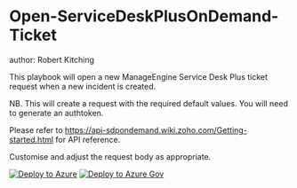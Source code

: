 # Open-ServiceDeskPlusOnDemand-Ticket
author: Robert Kitching

This playbook will open a new ManageEngine Service Desk Plus ticket request when a new incident is created.

NB. This will create a request with the required default values. You will need to generate an authtoken.

Please refer to https://api-sdpondemand.wiki.zoho.com/Getting-started.html for API reference.

Customise and adjust the request body as appropriate.


[![Deploy to Azure](https://aka.ms/deploytoazurebutton)](https://portal.azure.com/#create/Microsoft.Template/uri/https%3A%2F%2Fraw.githubusercontent.com%2FAzure%2FAzure-Sentinel%2Fmaster%2FPlaybooks%2FOpen-ServiceDeskPlusOnDemand-Ticket%2Fazuredeploy.json)
[![Deploy to Azure Gov](https://aka.ms/deploytoazuregovbutton)](https://portal.azure.us/#create/Microsoft.Template/uri/https%3A%2F%2Fraw.githubusercontent.com%2FAzure%2FAzure-Sentinel%2Fmaster%2FPlaybooks%2FOpen-ServiceDeskPlusOnDemand-Ticket%2Fazuredeploy.json)